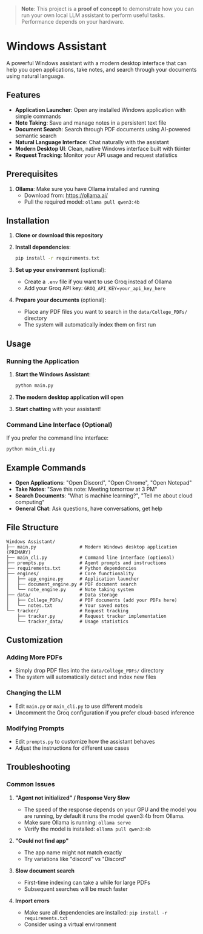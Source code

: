 
> **Note**: This project is a **proof of concept** to demonstrate how you can run your own local LLM assistant to perform useful tasks. Performance depends on your hardware.

# Windows Assistant 

A powerful Windows assistant with a modern desktop interface that can help you open applications, take notes, and search through your documents using natural language.

## Features

- **Application Launcher**: Open any installed Windows application with simple commands
- **Note Taking**: Save and manage notes in a persistent text file
- **Document Search**: Search through PDF documents using AI-powered semantic search
- **Natural Language Interface**: Chat naturally with the assistant
- **Modern Desktop UI**: Clean, native Windows interface built with tkinter
- **Request Tracking**: Monitor your API usage and request statistics

## Prerequisites

1. **Ollama**: Make sure you have Ollama installed and running
   - Download from: https://ollama.ai/
   - Pull the required model: `ollama pull qwen3:4b`

## Installation

1. **Clone or download this repository**

2. **Install dependencies**:
   ```bash
   pip install -r requirements.txt
   ```

3. **Set up your environment** (optional):
   - Create a `.env` file if you want to use Groq instead of Ollama
   - Add your Groq API key: `GROQ_API_KEY=your_api_key_here`

4. **Prepare your documents** (optional):
   - Place any PDF files you want to search in the `data/College_PDFs/` directory
   - The system will automatically index them on first run

## Usage

### Running the Application

1. **Start the Windows Assistant**:
   ```bash
   python main.py
   ```

2. **The modern desktop application will open**

3. **Start chatting** with your assistant!

### Command Line Interface (Optional)

If you prefer the command line interface:

```bash
python main_cli.py
```

## Example Commands

- **Open Applications**: "Open Discord", "Open Chrome", "Open Notepad"
- **Take Notes**: "Save this note: Meeting tomorrow at 3 PM"
- **Search Documents**: "What is machine learning?", "Tell me about cloud computing"
- **General Chat**: Ask questions, have conversations, get help

## File Structure

```
Windows Assistant/
├── main.py                # Modern Windows desktop application (PRIMARY)
├── main_cli.py            # Command line interface (optional)
├── prompts.py             # Agent prompts and instructions
├── requirements.txt       # Python dependencies
├── engines/               # Core functionality
│   ├── app_engine.py      # Application launcher
│   ├── document_engine.py # PDF document search
│   └── note_engine.py     # Note taking system
├── data/                  # Data storage
│   ├── College_PDFs/      # PDF documents (add your PDFs here)
│   └── notes.txt          # Your saved notes
└── tracker/               # Request tracking
    ├── tracker.py         # Request tracker implementation
    └── tracker_data/      # Usage statistics
```

## Customization

### Adding More PDFs
- Simply drop PDF files into the `data/College_PDFs/` directory
- The system will automatically detect and index new files

### Changing the LLM
- Edit `main.py` or `main_cli.py` to use different models
- Uncomment the Groq configuration if you prefer cloud-based inference

### Modifying Prompts
- Edit `prompts.py` to customize how the assistant behaves
- Adjust the instructions for different use cases

## Troubleshooting

### Common Issues

1. **"Agent not initialized" / Response Very Slow**
   - The speed of the response depends on your GPU and the model you are running, by default it runs the model qwen3:4b from Ollama.
   - Make sure Ollama is running: `ollama serve`
   - Verify the model is installed: `ollama pull qwen3:4b`

2. **"Could not find app"**
   - The app name might not match exactly
   - Try variations like "discord" vs "Discord"

3. **Slow document search**
   - First-time indexing can take a while for large PDFs
   - Subsequent searches will be much faster

4. **Import errors**
   - Make sure all dependencies are installed: `pip install -r requirements.txt`
   - Consider using a virtual environment


